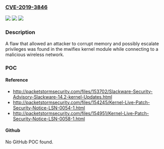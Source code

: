 ### [CVE-2019-3846](https://cve.mitre.org/cgi-bin/cvename.cgi?name=CVE-2019-3846)
![](https://img.shields.io/static/v1?label=Product&message=kernel&color=blue)
![](https://img.shields.io/static/v1?label=Version&message=n%2Fa&color=blue)
![](https://img.shields.io/static/v1?label=Vulnerability&message=CWE-122&color=brighgreen)

### Description

A flaw that allowed an attacker to corrupt memory and possibly escalate privileges was found in the mwifiex kernel module while connecting to a malicious wireless network.

### POC

#### Reference
- http://packetstormsecurity.com/files/153702/Slackware-Security-Advisory-Slackware-14.2-kernel-Updates.html
- http://packetstormsecurity.com/files/154245/Kernel-Live-Patch-Security-Notice-LSN-0054-1.html
- http://packetstormsecurity.com/files/154951/Kernel-Live-Patch-Security-Notice-LSN-0058-1.html

#### Github
No GitHub POC found.

